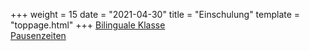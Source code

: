 +++
weight = 15
date = "2021-04-30"
title = "Einschulung"
template = "toppage.html"
+++
[Bilinguale Klasse](/schullebenseiten/bilingualeklasse/)  
[Pausenzeiten](/schullebenseiten/pausenzeiten)

